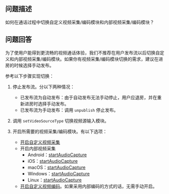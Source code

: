 ## 问题描述

如何在通话过程中切换自定义视频采集/编码模块和内部视频采集/编码模块？

## 问题回答

为了使用户能得到更流畅的视频通话体验，我们不推荐在用户发布流以后切换自定义和内部视频采集/编码模块。如果你有视频采集/编码模块切换的需求，建议在进房的时候选择手动发布。

参考以下步骤实现切换：

1. 停止发布流。分以下两种情况：

   - 已发布流为自动发布：由于自动发布无法手动停止，用户应退房，并在重新进房时选择手动发布。
   - 已发布流为手动发布：调用 `unpublish` 停止发布。
2. 调用 `setVideoSourceType` 切换视频源输入模块。
3. 开启所需要的视频采集/编码模块。有以下选项：

 	- [开启自定义视频采集](70138)
    - 开启内部视频采集 
    	- Android：[startAudioCapture](Android-api.md#RTCVideo-startvideocapture) 
      - iOS：[startAudioCapture](iOS-api.md#ByteRTCVideo-startvideocapture) 
      - macOS：[startAudioCapture](macOS-api.md#ByteRTCVideo-startvideocapture) 
      - Windows：[startAudioCapture](Windows-api.md#IRTCVideo-startvideocapture)
      - Linux：[startAudioCapture](Linux-api.md#IRTCVideo-startvideocapture)
 	- [开启自定义视频编码](82921)。如果采用内部编码的方式的话，无需手动开启。